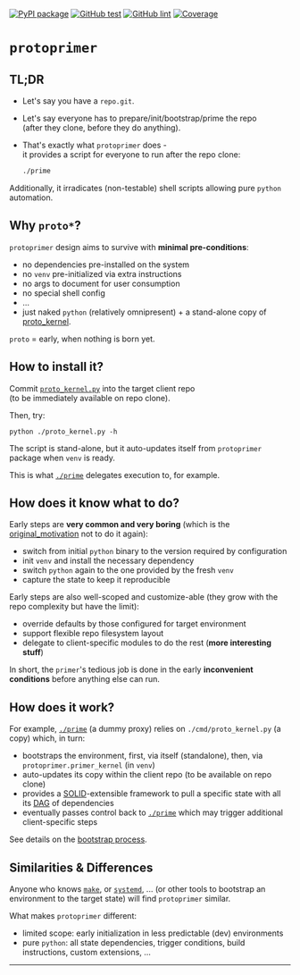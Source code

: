 
[![PyPI package](https://badge.fury.io/py/protoprimer.svg)](https://pypi.org/project/protoprimer)
[![GitHub test](https://github.com/uvsmtid/protoprimer/actions/workflows/protoprimer.test.yaml/badge.svg?branch=main)](https://github.com/uvsmtid/protoprimer/actions/workflows/protoprimer.test.yaml)
[![GitHub lint](https://github.com/uvsmtid/protoprimer/actions/workflows/protoprimer.lint.yaml/badge.svg?branch=main)](https://github.com/uvsmtid/protoprimer/actions/workflows/protoprimer.lint.yaml)
[![Coverage](https://coveralls.io/repos/github/uvsmtid/protoprimer/badge.svg?branch=main)](https://coveralls.io/github/uvsmtid/protoprimer)

# `protoprimer`

## TL;DR

*   Let's say you have a `repo.git`.
*   Let's say everyone has to prepare/init/bootstrap/prime the repo\
    (after they clone, before they do anything).
*   That's exactly what `protoprimer` does -\
    it provides a script for everyone to run after the repo clone:

    ```sh
    ./prime
    ```

Additionally, it irradicates (non-testable) shell scripts allowing pure `python` automation.

## Why `proto*`?

`protoprimer` design aims to survive with **minimal pre-conditions**:

*   no dependencies pre-installed on the system
*   no `venv` pre-initialized via extra instructions
*   no args to document for user consumption
*   no special shell config
*   ...
*   just naked `python` (relatively omnipresent) + a stand-alone copy of [proto_kernel][FT_90_65_67_62.proto_kernel.md].

`proto` = early, when nothing is born yet.

## How to install it?

Commit [`proto_kernel.py`][local_proto_kernel.py] into the target client repo\
(to be immediately available on repo clone).

Then, try:

```
python ./proto_kernel.py -h
```

The script is stand-alone, but it auto-updates itself from `protoprimer` package when `venv` is ready.

This is what [`./prime`][local_prime] delegates execution to, for example.

## How does it know what to do?

Early steps are **very common and very boring** (which is the [original_motivation][original_motivation.md] not to do it again):

*   switch from initial `python` binary to the version required by configuration
*   init `venv` and install the necessary dependency
*   switch `python` again to the one provided by the fresh `venv`
*   capture the state to keep it reproducible

Early steps are also well-scoped and customize-able (they grow with the repo complexity but have the limit):

*   override defaults by those configured for target environment
*   support flexible repo filesystem layout
*   delegate to client-specific modules to do the rest (**more interesting stuff**)

In short, the `primer`'s tedious job is done in the early **inconvenient conditions** before anything else can run.

## How does it work?

For example, [`./prime`][local_prime] (a dummy proxy) relies on `./cmd/proto_kernel.py` (a copy) which, in turn:
*   bootstraps the environment, first, via itself (standalone), then, via `protoprimer.primer_kernel` (in `venv`)
*   auto-updates its copy within the client repo (to be available on repo clone)
*   provides a [SOLID][SOLID_wiki]-extensible framework to pull a specific state with all its [DAG][DAG_wiki] of dependencies
*   eventually passes control back to [`./prime`][local_prime] which may trigger additional client-specific steps

See details on the [bootstrap process][FT_57_87_94_94.bootstrap_process.md].

## Similarities & Differences

Anyone who knows [`make`][make_wiki], or [`systemd`][systemd_wiki], ...
(or other tools to bootstrap an environment to the target state) will find `protoprimer` similar.

What makes `protoprimer` different:
*   limited scope: early initialization in less predictable (dev) environments
*   pure `python`: all state dependencies, trigger conditions, build instructions, custom extensions, ...

---

[readme.md]: readme.md
[local_proto_kernel.py]: src/protoprimer/main/protoprimer/primer_kernel.py
[local_prime]: prime
[original_motivation.md]: doc/dev_note/original_motivation.md
[FT_90_65_67_62.proto_kernel.md]: doc/feature_topic/FT_90_65_67_62.proto_kernel.md
[SOLID_wiki]: https://en.wikipedia.org/wiki/SOLID
[DAG_wiki]: https://en.wikipedia.org/wiki/Directed_acyclic_graph
[make_wiki]: https://en.wikipedia.org/wiki/Make_(software)
[systemd_wiki]: https://en.wikipedia.org/wiki/Systemd
[FT_57_87_94_94.bootstrap_process.md]: doc/feature_topic/FT_57_87_94_94.bootstrap_process.md
